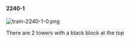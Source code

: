#### 2240-1
![train-2240-1-0.png](https://github.com/lil-lab/nlvr/raw/master/nlvr/train/images/27/train-2240-1-0.png "train-2240-1-0.png")

There are 2 towers with a black block at the top
